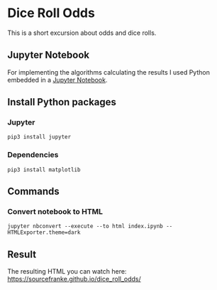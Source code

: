 # Dice Roll Odds
This is a short excursion about odds and dice rolls.

## Jupyter Notebook
For implementing the algorithms calculating the results I used Python embedded in a [Jupyter Notebook](https://jupyter.org/).

## Install Python packages

### Jupyter
```
pip3 install jupyter
```

### Dependencies
```
pip3 install matplotlib
```

## Commands

### Convert notebook to HTML
```
jupyter nbconvert --execute --to html index.ipynb --HTMLExporter.theme=dark
```

## Result
The resulting HTML you can watch here: https://sourcefranke.github.io/dice_roll_odds/
